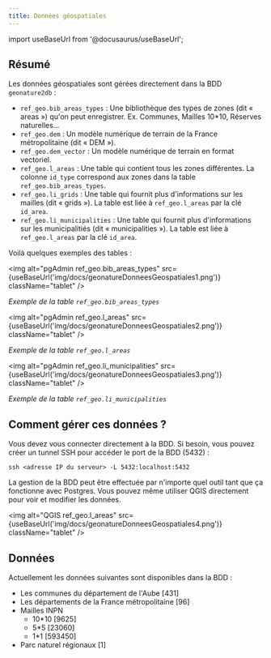 ```yaml
---
title: Données géospatiales
---
```

import useBaseUrl from '@docusaurus/useBaseUrl';

## Résumé

Les données géospatiales sont gérées directement dans la BDD `geonature2db` :

* `ref_geo.bib_areas_types` : Une bibliothèque des types de zones (dit « areas ») qu'on peut enregistrer. Ex. Communes, Mailles 10*10, Réserves naturelles…
* `ref_geo.dem` : Un modèle numérique de terrain de la France métropolitaine (dit « DEM »).
* `ref_geo.dem_vector` : Un modèle numérique de terrain en format vectoriel.
* `ref_geo.l_areas` : Une table qui contient tous les zones différentes. La colonne `id_type` correspond aux zones dans la table `ref_geo.bib_areas_types`.
* `ref_geo.li_grids` : Une table qui fournit plus d'informations sur les mailles (dit « grids »). La table est liée à `ref_geo.l_areas` par la clé `id_area`.
* `ref_geo.li_municipalities` : Une table qui fournit plus d'informations sur les municipalitiés (dit « municipalities »). La table est liée à `ref_geo.l_areas` par la clé `id_area`.

Voilà quelques exemples des tables :

<img alt="pgAdmin ref_geo.bib_areas_types" src={useBaseUrl('img/docs/geonatureDonneesGeospatiales1.png')} className="tablet" />

*Exemple de la table `ref_geo.bib_areas_types`*

<img alt="pgAdmin ref_geo.l_areas" src={useBaseUrl('img/docs/geonatureDonneesGeospatiales2.png')} className="tablet" />

*Exemple de la table `ref_geo.l_areas`*

<img alt="pgAdmin ref_geo.li_municipalities" src={useBaseUrl('img/docs/geonatureDonneesGeospatiales3.png')} className="tablet" />

*Exemple de la table `ref_geo.li_municipalities`*

## Comment gérer ces données ?

Vous devez vous connecter directement à la BDD. Si besoin, vous pouvez créer un tunnel SSH pour accéder le port de la BDD (5432) :

```
ssh <adresse IP du serveur> -L 5432:localhost:5432
```

La gestion de la BDD peut être effectuée par n'importe quel outil tant que ça fonctionne avec Postgres. Vous pouvez même utiliser QGIS directement pour voir et modifier les données.

<img alt="QGIS ref_geo.l_areas" src={useBaseUrl('img/docs/geonatureDonneesGeospatiales4.png')} className="tablet" />

## Données

Actuellement les données suivantes sont disponibles dans la BDD :

* Les communes du département de l'Aube [431]
* Les départements de la France métropolitaine [96]
* Mailles INPN
  * 10*10 [9625]
  * 5*5 [23060]
  * 1*1 [593450]
* Parc naturel régionaux [1]
